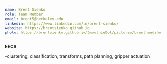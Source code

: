 ```yaml
---
name: Brent Sienko
role: Team Member
email: brent5@berkeley.edu
linkedin: https://www.linkedin.com/in/brent-sienko/
website: https://brentsienko.github.io
photo: https://brentsienko.github.io/SmoothieBot/pictures/brentheadshotnew.png
---
```


**EECS**

-clustering, classification, transforms, path planning, gripper actuation

